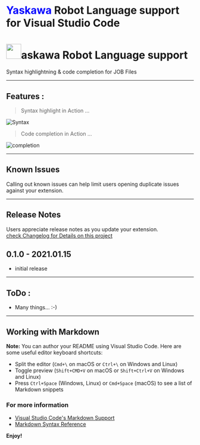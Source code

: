 # <span style="color:blue">**Yaskawa**</span> Robot Language support for Visual Studio Code

# <img src="https://github.com/kromaruros/yaskawa-inform/tree/master/images/logo1.png" width="40" height="40" />askawa Robot Language support

Syntax highlightning & code completion for JOB Files

---

## Features :

>Syntax highlight in Action ...

![Syntax](https://github.com/kromaruros/yaskawa-inform/tree/master/images/syntax.png)



>Code completion in Action ...

![completion](https://github.com/kromaruros/yaskawa-inform/tree/master/images/completion.gif)


---
## Known Issues

Calling out known issues can help limit users opening duplicate issues against your extension.

---
## Release Notes
Users appreciate release notes as you update your extension.  
[check Changelog for Details on this project](CHANGELOG.md)

## 0.1.0 - 2021.01.15
- initial release


--------------------------------------------------------
## ToDo : 
* Many things... :-)

---

## Working with Markdown

**Note:** You can author your README using Visual Studio Code.  Here are some useful editor keyboard shortcuts:

* Split the editor (`Cmd+\` on macOS or `Ctrl+\` on Windows and Linux)
* Toggle preview (`Shift+CMD+V` on macOS or `Shift+Ctrl+V` on Windows and Linux)
* Press `Ctrl+Space` (Windows, Linux) or `Cmd+Space` (macOS) to see a list of Markdown snippets

### For more information

* [Visual Studio Code's Markdown Support](http://code.visualstudio.com/docs/languages/markdown)
* [Markdown Syntax Reference](https://help.github.com/articles/markdown-basics/)

**Enjoy!**
